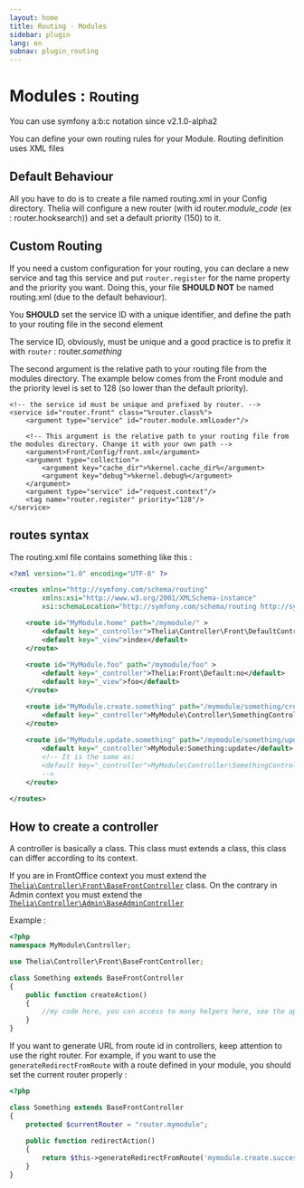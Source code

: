 ```yaml
---
layout: home
title: Routing - Modules
sidebar: plugin
lang: en
subnav: plugin_routing
---
```


<div class="page-header">
    <h1>Modules : <small>Routing</small></h1>
</div>

<div class="alert alert-info">You can use symfony a:b:c notation since v2.1.0-alpha2</div>

You can define your own routing rules for your Module.
Routing definition uses XML files

## Default Behaviour

All you have to do is to create a file named routing.xml in your Config directory. Thelia will configure a new router (with id router.*module_code* (ex : router.hooksearch)) and set a default priority (150) to it.

## Custom Routing

If you need a custom configuration for your routing, you can declare a new service and tag this service and put ```router.register``` for the name property and the priority you want.
Doing this, your file **SHOULD NOT** be named routing.xml (due to the default behaviour).

You **SHOULD** set the service ID with a unique identifier, and define the path to your routing file in the second <argument> element 

The service ID, obviously, must be unique and a good practice is to prefix it with ```router``` : router.*something*

The second argument is the relative path to your routing file from the modules directory. The example below comes from the Front module and the priority level is set to 128 (so lower than the default priority).

    <!-- the service id must be unique and prefixed by router. -->
    <service id="router.front" class="%router.class%">
        <argument type="service" id="router.module.xmlLoader"/>
        
        <!-- This argument is the relative path to your routing file from the modules directory. Change it with your own path -->
        <argument>Front/Config/front.xml</argument>
        <argument type="collection">
            <argument key="cache_dir">%kernel.cache_dir%</argument>
            <argument key="debug">%kernel.debug%</argument>
        </argument>
        <argument type="service" id="request.context"/>
        <tag name="router.register" priority="128"/>
    </service>

## routes syntax

The routing.xml file contains something like this :

```xml
<?xml version="1.0" encoding="UTF-8" ?>

<routes xmlns="http://symfony.com/schema/routing"
        xmlns:xsi="http://www.w3.org/2001/XMLSchema-instance"
        xsi:schemaLocation="http://symfony.com/schema/routing http://symfony.com/schema/routing/routing-1.0.xsd">

    <route id="MyModule.home" path="/mymodule/" >
        <default key="_controller">Thelia\Controller\Front\DefaultController::noAction</default>
        <default key="_view">index</default>
    </route>
    
    <route id="MyModule.foo" path="/mymodule/foo" >
        <default key="_controller">Thelia:Front\Default:no</default>
        <default key="_view">foo</default>
    </route>

    <route id="MyModule.create.something" path="/mymodule/something/create">
        <default key="_controller">MyModule\Controller\SomethingController::createAction</default>
    </route>
    
    <route id="MyModule.update.something" path="/mymodule/something/update">
        <default key="_controller">MyModule:Something:update</default> 
        <!-- It is the same as:
        <default key="_controller">MyModule\Controller\SomethingController::updateAction</default> 
        -->
    </route>

</routes>
```

## How to create a controller

A controller is basically a class. This class must extends a class, this class can differ according to its context.

If you are in FrontOffice context you must extend the [`Thelia\Controller\Front\BaseFrontController`](/api/master/Thelia/Controller/Front/BaseFrontController.html) class. On the contrary in Admin context
you must extend the [`Thelia\Controller\Admin\BaseAdminController`](/api/master/Thelia/Controller/Admin/BaseAdminController.html)

Example :

```php
<?php
namespace MyModule\Controller;

use Thelia\Controller\Front\BaseFrontController;

class Something extends BaseFrontController
{
    public function createAction()
    {
        //my code here, you can access to many helpers here, see the api
    }
}
```

If you want to generate URL from route id in controllers, keep attention to use the right router. For example, if you want to use the `generateRedirectFromRoute` with a route defined in your module, you should set the current router properly : 

```php
<?php

class Something extends BaseFrontController
{
    protected $currentRouter = "router.mymodule";
    
    public function redirectAction()
    {
        return $this->generateRedirectFromRoute('mymodule.create.success');
    }
}
```